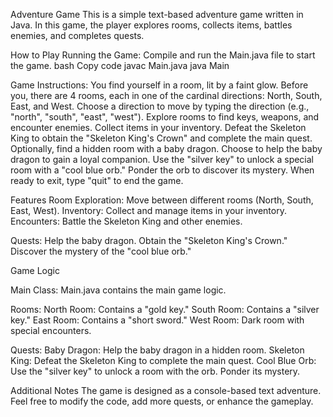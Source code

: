 Adventure Game
This is a simple text-based adventure game written in Java. In this game, the player explores rooms, collects items, battles enemies, and completes quests.

How to Play
Running the Game:
Compile and run the Main.java file to start the game.
bash
Copy code
javac Main.java
java Main

Game Instructions:
You find yourself in a room, lit by a faint glow. Before you, there are 4 rooms, each in one of the cardinal directions: North, South, East, and West.
Choose a direction to move by typing the direction (e.g., "north", "south", "east", "west").
Explore rooms to find keys, weapons, and encounter enemies.
Collect items in your inventory.
Defeat the Skeleton King to obtain the "Skeleton King's Crown" and complete the main quest.
Optionally, find a hidden room with a baby dragon. Choose to help the baby dragon to gain a loyal companion.
Use the "silver key" to unlock a special room with a "cool blue orb." Ponder the orb to discover its mystery.
When ready to exit, type "quit" to end the game.

Features
Room Exploration: Move between different rooms (North, South, East, West).
Inventory: Collect and manage items in your inventory.
Encounters: Battle the Skeleton King and other enemies.

Quests:
Help the baby dragon.
Obtain the "Skeleton King's Crown."
Discover the mystery of the "cool blue orb."

Game Logic

Main Class: Main.java contains the main game logic.

Rooms:
North Room: Contains a "gold key."
South Room: Contains a "silver key."
East Room: Contains a "short sword."
West Room: Dark room with special encounters.

Quests:
Baby Dragon: Help the baby dragon in a hidden room.
Skeleton King: Defeat the Skeleton King to complete the main quest.
Cool Blue Orb: Use the "silver key" to unlock a room with the orb. Ponder its mystery.

Additional Notes
The game is designed as a console-based text adventure.
Feel free to modify the code, add more quests, or enhance the gameplay.
